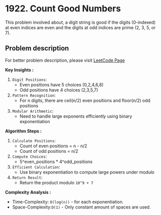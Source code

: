 # 1922. Count Good Numbers

This problem involved about, a digit string is good if the digits (0-indexed) at even indices are even and the digits at odd indices are prime (2, 3, 5, or 7).

## Problem description

For better problem description, please visit [LeetCode Page](https://leetcode.com/problems/count-good-numbers/description/)

**Key Insights :**<br/>

1. `Digit Positions`:
    - Even positions have 5 choices (0,2,4,6,8)
    - Odd positions have 4 choices (2,3,5,7)
2. `Pattern Recognition`:
    - For n digits, there are ceil(n/2) even positions and floor(n/2) odd positions
3. `Modular Arithmetic`:
    - Need to handle large exponents efficiently using binary exponentiation

**Algorithm Steps :**<br/>

1. `Calculate Positions`:
    - Count of even positions = n - n/2
    - Count of odd positions = n/2
2. `Compute Choices`:
    - 5^even_positions \* 4^odd_positions
3. `Efficient Calculation`:
    - Use binary exponentiation to compute large powers under modulo
4. `Return Result`:
    - Return the product modulo `10^9 + 7`

**Complexity Analysis :**<br/>

-   Time-Complexity: `O(log(n))` - for each exponentiation.
-   Space-Complexity:`O(1)` - Only constant amount of spaces are used.

